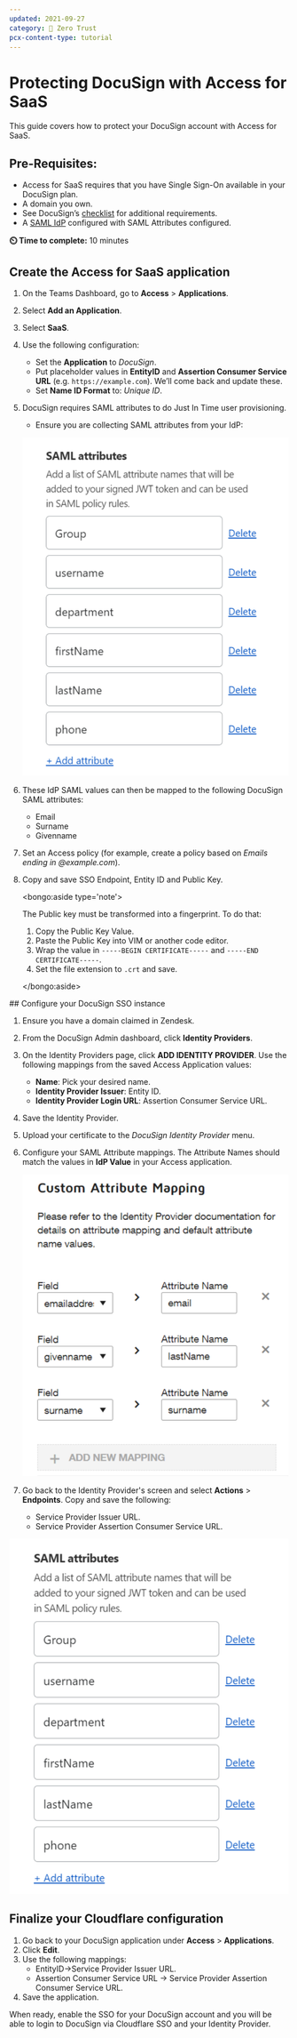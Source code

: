 ```yaml
---
updated: 2021-09-27
category: 🔐 Zero Trust
pcx-content-type: tutorial
---
```


# Protecting DocuSign with Access for SaaS

This guide covers how to protect your DocuSign account with Access for SaaS.

## Pre-Requisites:

- Access for SaaS requires that you have Single Sign-On available in your DocuSign plan.
- A domain you own.
- See DocuSign’s [checklist](https://support.docusign.com/en/guides/org-admin-guide-single-sign-on-overview) for additional requirements.
- A [SAML IdP](/identity/idp-integration/generic-saml) configured with SAML Attributes configured.

**⏲️ Time to complete:** 10 minutes

## Create the Access for SaaS application

1. On the Teams Dashboard, go to **Access** > **Applications**.
1. Select **Add an Application**.
1. Select **SaaS**.
1. Use the following configuration:
   - Set the **Application** to _DocuSign_.
   - Put placeholder values in **EntityID** and **Assertion Consumer Service URL** (e.g. `https://example.com`). We’ll come back and update these.
   - Set **Name ID Format** to: _Unique ID_.
1. DocuSign requires SAML attributes to do Just In Time user provisioning.

   - Ensure you are collecting SAML attributes from your IdP:

   ![DocuSign SAML Attributes](../static/zero-trust-security/docusign/saml-attributes.png)

1. These IdP SAML values can then be mapped to the following DocuSign SAML attributes:
   - Email
   - Surname
   - Givenname
1. Set an Access policy (for example, create a policy based on _Emails ending in @example.com_).
1. Copy and save SSO Endpoint, Entity ID and Public Key.

   <bongo:aside type='note'>

   The Public key must be transformed into a fingerprint. To do that:

   1. Copy the Public Key Value.
   1. Paste the Public Key into VIM or another code editor.
   1. Wrap the value in `-----BEGIN CERTIFICATE-----` and `-----END CERTIFICATE-----`.
   1. Set the file extension to `.crt` and save.

   </bongo:aside>

## Configure your DocuSign SSO instance

1. Ensure you have a domain claimed in Zendesk.
1. From the DocuSign Admin dashboard, click **Identity Providers**.
1. On the Identity Providers page, click **ADD IDENTITY PROVIDER**. Use the following mappings from the saved Access Application values:
   - **Name**: Pick your desired name.
   - **Identity Provider Issuer**: Entity ID.
   - **Identity Provider Login URL**: Assertion Consumer Service URL.
1. Save the Identity Provider.
1. Upload your certificate to the _DocuSign Identity Provider_ menu.
1. Configure your SAML Attribute mappings. The Attribute Names should match the values in **IdP Value** in your Access application.

   ![DocuSign Custom Attributes mapping](../static/zero-trust-security/docusign/custom-attribute-mapping.png)

1. Go back to the Identity Provider's screen and select **Actions** > **Endpoints**. Copy and save the following:
   - Service Provider Issuer URL.
   - Service Provider Assertion Consumer Service URL.

![DocuSign SAML 2.0 Endpoints](../static/zero-trust-security/docusign/saml-endpoints.png)

## Finalize your Cloudflare configuration

1. Go back to your DocuSign application under **Access** > **Applications**.
1. Click **Edit**.
1. Use the following mappings:
   - EntityID->Service Provider Issuer URL.
   - Assertion Consumer Service URL -> Service Provider Assertion Consumer Service URL.
1. Save the application.

When ready, enable the SSO for your DocuSign account and you will be able to login to DocuSign via Cloudflare SSO and your Identity Provider.

